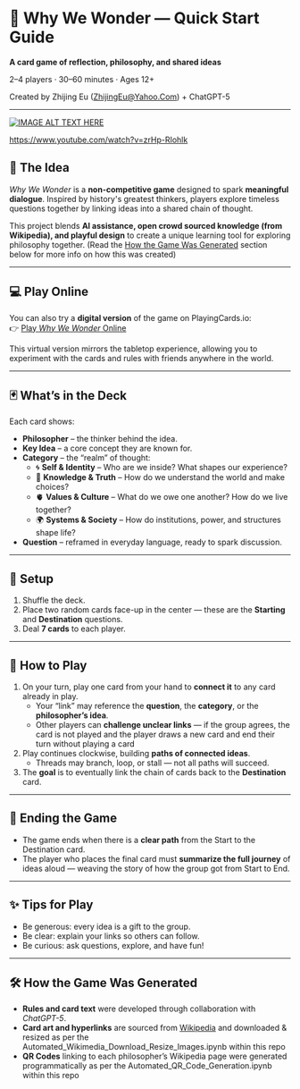 # 🌟 Why We Wonder — Quick Start Guide

**A card game of reflection, philosophy, and shared ideas**  

2–4 players · 30–60 minutes · Ages 12+

Created by Zhijing Eu (ZhijingEu@Yahoo.Com) + ChatGPT-5

---

[![IMAGE ALT TEXT HERE](https://img.youtube.com/vi/zrHp-RIohlk/0.jpg)](https://www.youtube.com/watch?v=zrHp-RIohlk)

https://www.youtube.com/watch?v=zrHp-RIohlk

## 🎯 The Idea
*Why We Wonder* is a **non-competitive game** designed to spark **meaningful dialogue**. Inspired by history's greatest thinkers, players explore timeless questions together by linking ideas into a shared chain of thought.

This project blends **AI assistance, open crowd sourced knowledge (from Wikipedia), and playful design** to create a unique learning tool for exploring philosophy together. (Read the [How the Game Was Generated](#how-the-game-was-generated) section below for more info on how this was created)

---

## 💻 Play Online
You can also try a **digital version** of the game on PlayingCards.io:  
👉 [Play *Why We Wonder* Online](https://playingcards.io/bzcseg)

This virtual version mirrors the tabletop experience, allowing you to experiment with the cards and rules with friends anywhere in the world.

---

## 🃏 What’s in the Deck
Each card shows:
- **Philosopher** – the thinker behind the idea.
- **Key Idea** – a core concept they are known for.
- **Category** – the “realm” of thought:
  - 🌀 **Self & Identity** – Who are we inside? What shapes our experience?
  - 🧠 **Knowledge & Truth** – How do we understand the world and make choices?
  - 🫀 **Values & Culture** – What do we owe one another? How do we live together?
  - 🌍 **Systems & Society** – How do institutions, power, and structures shape life?
- **Question** – reframed in everyday language, ready to spark discussion.

---

## 🎲 Setup
1. Shuffle the deck.
2. Place two random cards face-up in the center — these are the **Starting** and **Destination** questions.
3. Deal **7 cards** to each player.

---

## 🔄 How to Play
1. On your turn, play one card from your hand to **connect it** to any card already in play.
   - Your “link” may reference the **question**, the **category**, or the **philosopher’s idea**.
   - Other players can **challenge unclear links** — if the group agrees, the card is not played and the player draws a new card and end their turn without playing a card
2. Play continues clockwise, building **paths of connected ideas**.
   - Threads may branch, loop, or stall — not all paths will succeed.
3. The **goal** is to eventually link the chain of cards back to the **Destination** card.

---

## 🏁 Ending the Game
- The game ends when there is a **clear path** from the Start to the Destination card.
- The player who places the final card must **summarize the full journey** of ideas aloud — weaving the story of how the group got from Start to End.

---

## ✨ Tips for Play
- Be generous: every idea is a gift to the group.  
- Be clear: explain your links so others can follow.  
- Be curious: ask questions, explore, and have fun!  

---

## 🛠️ How the Game Was Generated
- **Rules and card text** were developed through collaboration with *ChatGPT-5*.  
- **Card art and hyperlinks** are sourced from [Wikipedia](https://wikipedia.com) and downloaded & resized as per the Automated_Wikimedia_Download_Resize_Images.ipynb within this repo  
- **QR Codes** linking to each philosopher’s Wikipedia page were generated programmatically as per the Automated_QR_Code_Generation.ipynb within this repo 
